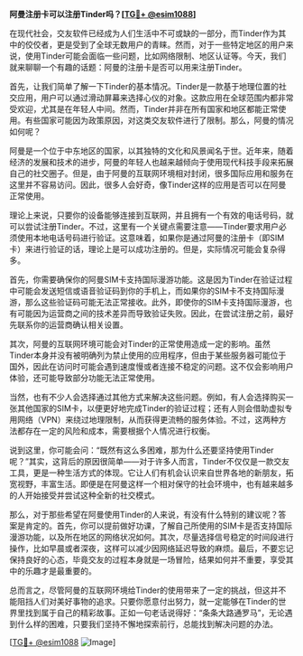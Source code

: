 **阿曼注册卡可以注册Tinder吗？[[TG💪+ @esim1088](https://t.me/s/esim1088)]**

在现代社会，交友软件已经成为人们生活中不可或缺的一部分，而Tinder作为其中的佼佼者，更是受到了全球无数用户的青睐。然而，对于一些特定地区的用户来说，使用Tinder可能会面临一些问题，比如网络限制、地区认证等。今天，我们就来聊聊一个有趣的话题：阿曼的注册卡是否可以用来注册Tinder。

首先，让我们简单了解一下Tinder的基本情况。Tinder是一款基于地理位置的社交应用，用户可以通过滑动屏幕来选择心仪的对象。这款应用在全球范围内都非常受欢迎，尤其是在年轻人中间。然而，Tinder并非在所有国家和地区都能正常使用。有些国家可能因为政策原因，对这类交友软件进行了限制。那么，阿曼的情况如何呢？

阿曼是一个位于中东地区的国家，以其独特的文化和风景闻名于世。近年来，随着经济的发展和技术的进步，阿曼的年轻人也越来越倾向于使用现代科技手段来拓展自己的社交圈子。但是，由于阿曼的互联网环境相对封闭，很多国际应用和服务在这里并不容易访问。因此，很多人会好奇，像Tinder这样的应用是否可以在阿曼正常使用。

理论上来说，只要你的设备能够连接到互联网，并且拥有一个有效的电话号码，就可以尝试注册Tinder。不过，这里有一个关键点需要注意——Tinder要求用户必须使用本地电话号码进行验证。这意味着，如果你是通过阿曼的注册卡（即SIM卡）来进行验证的话，理论上是可以成功注册的。但是，实际情况可能会复杂得多。

首先，你需要确保你的阿曼SIM卡支持国际漫游功能。这是因为Tinder在验证过程中可能会发送短信或语音验证码到你的手机上，而如果你的SIM卡不支持国际漫游，那么这些验证码可能无法正常接收。此外，即使你的SIM卡支持国际漫游，也有可能因为运营商之间的技术差异而导致验证失败。因此，在尝试注册之前，最好先联系你的运营商确认相关设置。

其次，阿曼的互联网环境可能会对Tinder的正常使用造成一定的影响。虽然Tinder本身并没有被明确列为禁止使用的应用程序，但由于某些服务器可能位于国外，因此在访问时可能会遇到速度慢或者连接不稳定的问题。这不仅会影响用户体验，还可能导致部分功能无法正常使用。

当然，也有不少人会选择通过其他方式来解决这些问题。例如，有人会选择购买一张其他国家的SIM卡，以便更好地完成Tinder的验证过程；还有人则会借助虚拟专用网络（VPN）来绕过地理限制，从而获得更流畅的服务体验。不过，这两种方法都存在一定的风险和成本，需要根据个人情况进行权衡。

说到这里，你可能会问：“既然有这么多困难，那为什么还要坚持使用Tinder呢？”其实，这背后的原因很简单——对于许多人而言，Tinder不仅仅是一款交友工具，更是一种生活方式的体现。它让人们有机会认识来自世界各地的新朋友，拓宽视野，丰富生活。即便是在阿曼这样一个相对保守的社会环境中，也有越来越多的人开始接受并尝试这种全新的社交模式。

那么，对于那些希望在阿曼使用Tinder的人来说，有没有什么特别的建议呢？答案是肯定的。首先，你可以提前做好功课，了解自己所使用的SIM卡是否支持国际漫游功能，以及所在地区的网络状况如何。其次，尽量选择信号稳定的时间段进行操作，比如早晨或者深夜，这样可以减少因网络延迟导致的麻烦。最后，不要忘记保持良好的心态，毕竟交友的过程本身就是一场冒险，结果如何并不重要，享受其中的乐趣才是最重要的。

总而言之，尽管阿曼的互联网环境给Tinder的使用带来了一定的挑战，但这并不能阻挡人们对美好事物的追求。只要你愿意付出努力，就一定能够在Tinder的世界里找到属于自己的精彩故事。正如一句老话说得好：“条条大路通罗马”，无论遇到什么样的困难，只要我们坚持不懈地探索前行，总能找到解决问题的办法。

[[TG💪+ @esim1088](https://t.me/s/esim1088) ![Image](https://i.postimg.cc/4NQfJmqS/Snipaste-2025-05-13-00-14-12.png)]